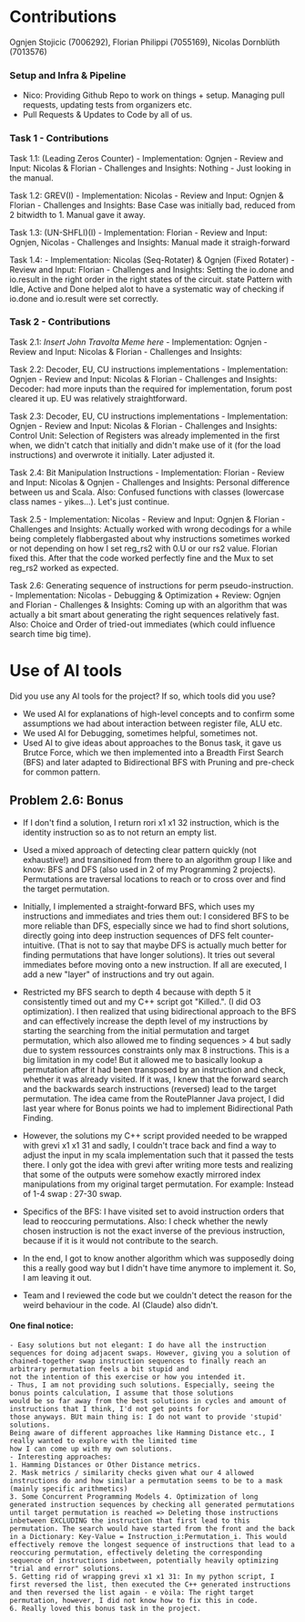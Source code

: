 # Contributions
Ognjen Stojicic (7006292), Florian Philippi (7055169), Nicolas Dornblüth (7013576)

### Setup and Infra & Pipeline
- Nico: Providing Github Repo to work on things + setup. Managing pull requests, updating tests from organizers etc.
- Pull Requests & Updates to Code by all of us.

### Task 1 - Contributions
Task 1.1: (Leading Zeros Counter)
    - Implementation: Ognjen
    - Review and Input: Nicolas & Florian
    - Challenges and Insights: Nothing - Just looking in the manual.

Task 1.2: GREV(I)
    - Implementation: Nicolas 
    - Review and Input: Ognjen & Florian
    - Challenges and Insights: Base Case was initially bad, reduced from 2 bitwidth to 1. Manual gave it away.

Task 1.3: (UN-SHFLI)(I)
    - Implementation:  Florian 
    - Review and Input: Ognjen, Nicolas
    - Challenges and Insights: Manual made it straigh-forward

Task 1.4:
    - Implementation: Nicolas (Seq-Rotater) & Ognjen (Fixed Rotater)
    - Review and Input: Florian
    - Challenges and Insights: Setting the io.done and io.result in the right order in the right states of the circuit. state Pattern with Idle, Active and Done helped alot to have a systematic way of checking if io.done and io.result were set correctly.


### Task 2 - Contributions
Task 2.1: *Insert John Travolta Meme here*
    - Implementation: Ognjen
    - Review and Input: Nicolas & Florian
    - Challenges and Insights:

Task 2.2: Decoder, EU, CU instructions implementations
    - Implementation: Ognjen
    - Review and Input: Nicolas & Florian
    - Challenges and Insights: Decoder: had more inputs than the required for implementation, forum post cleared it up. EU was relatively straightforward.

Task 2.3: Decoder, EU, CU instructions implementations
    - Implementation: Ognjen
    - Review and Input: Nicolas & Florian
    - Challenges and Insights: Control Unit: Selection of Registers was already implemented in the first when, we didn't catch that initially and didn't make use of it (for the load instructions) and overwrote it initially. Later adjusted it.

Task 2.4: Bit Manipulation Instructions
    - Implementation: Florian
    - Review and Input: Nicolas & Ognjen
    - Challenges and Insights: Personal difference between us and Scala. Also: Confused functions with classes (lowercase class names - yikes...). Let's just continue.

Task 2.5 
    - Implementation: Nicolas 
    - Review and Input: Ognjen & Florian
    - Challenges and Insights: Actually worked with wrong decodings for a while being completely flabbergasted about why instructions sometimes worked or not depending on how I set reg_rs2 with 0.U or our rs2 value. Florian fixed this. After that the code worked perfectly fine and the Mux to set reg_rs2 worked as expected. 

Task 2.6: Generating sequence of instructions for perm pseudo-instruction.
    - Implementation: Nicolas
    - Debugging & Optimization + Review: Ognjen and Florian
    - Challenges & Insights: Coming up with an algorithm that was actually a bit smart about generating the right sequences relatively fast. Also: Choice and Order of tried-out immediates (which could influence search time big time).

# Use of AI tools
Did you use any AI tools for the project? If so, which tools did you use?

- We used AI for explanations of high-level concepts and to confirm some assumptions we had about interaction between register file, ALU etc.
- We used AI for Debugging, sometimes helpful, sometimes not.
- Used AI to give ideas about approaches to the Bonus task, it gave us Brutce Force, which we then implemented into a Breadth First Search (BFS) and later adapted to Bidirectional BFS with Pruning and pre-check for common pattern.

## Problem 2.6: Bonus
- If I don't find a solution, I return rori x1 x1 32 instruction, which is the identity instruction so as to not return an empty list.
- Used a mixed approach of detecting clear pattern quickly (not exhaustive!) and transitioned from there to an algorithm group I like and know: BFS and DFS (also used in 2 of my Programming 2 projects). Permutations are traversal locations to reach or to cross over and find the target permutation. 
- Initially, I implemented a straight-forward BFS, which uses my instructions and immediates and tries them out: I considered BFS to be more reliable than DFS, especially since we had to find short solutions, directly going into deep instruction sequences of DFS felt counter-intuitive. (That is not to say that maybe DFS is actually much better for finding permutations that have longer solutions). It tries out several immediates before moving onto a new instruction. If all are executed, I add a new "layer" of instructions and try out again.
- Restricted my BFS search to depth 4 because with depth 5 it consistently timed out and my C++ script got "Killed.". (I did O3 optimization). I then realized that using bidirectional approach to the BFS and can effectively increase the depth level of my instructions by starting the searching from the initial permutation and target permutation, which also allowed me to finding sequences > 4 but sadly due to system ressources constraints only max 8 instructions. This is a big limitation in my code!
But it allowed me to basically lookup a permutation after it had been transposed by an instruction and check, whether it was already visited. If it was, I knew that the forward search and the backwards search instructions (reversed) lead to the target permutation. The idea came from the RoutePlanner Java project, I did last year where for Bonus points we had to implement Bidirectional Path Finding.
- However, the solutions my C++ script provided needed to be wrapped with grevi x1 x1 31 and sadly, I couldn't trace back
and find a way to adjust the input in my scala implementation such that it passed the tests there. I only got the idea with grevi after writing more tests and realizing that some of the outputs were somehow exactly mirrored index manipulations from my original target permutation. For example: Instead of 1-4 swap : 27-30 swap.
- Specifics of the BFS: I have visited set to avoid instruction orders that lead to reoccuring permutations. Also: I check whether the newly chosen instruction is not the exact inverse of the previous instruction, because if it is it would not contribute to the search.
- In the end, I got to know another algorithm which was supposedly doing this a really good way but I didn't have time anymore to implement it. So, I am leaving it out.

- Team and I reviewed the code but we couldn't detect the reason for the weird behaviour in the code. AI (Claude) also didn't.

    
#### One final notice: 
    - Easy solutions but not elegant: I do have all the instruction sequences for doing adjacent swaps. However, giving you a solution of chained-together swap instruction sequences to finally reach an arbitrary permutation feels a bit stupid and 
    not the intention of this exercise or how you intended it.
    - Thus, I am not providing such solutions. Especially, seeing the bonus points calculation, I assume that those solutions 
    would be so far away from the best solutions in cycles and amount of instructions that I think, I'd not get points for
    those anyways. BUt main thing is: I do not want to provide 'stupid' solutions.
    Being aware of different approaches like Hamming Distance etc., I really wanted to explore with the limited time
    how I can come up with my own solutions.
    - Interesting approaches: 
    1. Hamming Distances or Other Distance metrics. 
    2. Mask metrics / similarity checks given what our 4 allowed instructions do and how similar a permutation seems to be to a mask (mainly specific arithmetics)
    3. Some Concurrent Programming Models 4. Optimization of long generated instruction sequences by checking all generated permutations until target permutation is reached => Deleting those instructions inbetween EXCLUDING the instruction that first lead to this permutation. The search would have started from the front and the back in a Dictionary: Key-Value = Instruction_i:Permutation_i. This would effectively remove the longest sequence of instructions that lead to a reoccuring permutation, effectively deleting the corresponding sequence of instructions inbetween, potentially heavily optimizing "trial and error" solutions.
    5. Getting rid of wrapping grevi x1 x1 31: In my python script, I first reversed the list, then executed the C++ generated instructions and then reversed the list again - e vòila: The right target permutation, however, I did not know how to fix this in code.
    6. Really loved this bonus task in the project.